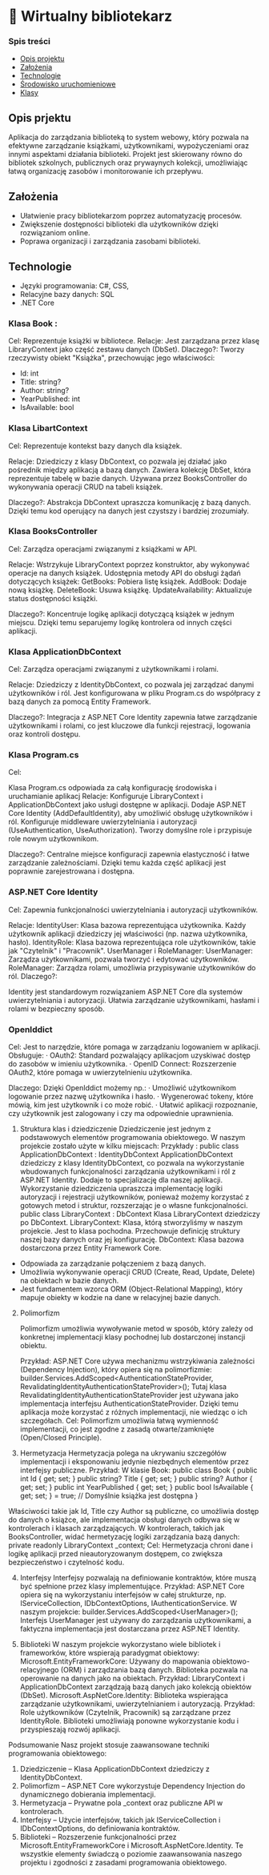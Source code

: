 # 📖 Wirtualny bibliotekarz

### Spis treści

- [Opis projektu](#opisprojektu)
- [Założenia](#założenia)
- [Technologie](#technologie)
- [Środowisko uruchomieniowe](#srodowisko)
- [Klasy](#klasabook)


## Opis prjektu

Aplikacja do zarządzania biblioteką to system webowy, który pozwala na efektywne zarządzanie książkami, użytkownikami, wypożyczeniami oraz innymi aspektami działania biblioteki. Projekt jest skierowany równo do bibliotek szkolnych, publicznych oraz prywaynych kolekcji, umożliwiając łatwą organizację zasobów i monitorowanie ich przepływu.

## Założenia

- Ułatwienie pracy bibliotekarzom poprzez automatyzację procesów.
- Zwiększenie dostępności biblioteki dla użytkowników dzięki rozwiązaniom online.
- Poprawa organizacji i zarządzania zasobami biblioteki.

## Technologie
- Języki programowania: C#, CSS, 
- Relacyjne bazy danych: SQL
- .NET Core


### Klasa Book :
Cel: 
	Reprezentuje książki w bibliotece.
Relacje:
	Jest zarządzana przez klasę LibraryContext jako część zestawu danych (DbSet<Book>).
Dlaczego?:
Tworzy rzeczywisty obiekt "Książka", przechowując jego właściwości: 
- Id: int              
- Title: string?       
- Author: string?      
- YearPublished: int   
- IsAvailable: bool

### Klasa LibartContext
Cel: 
	Reprezentuje kontekst bazy danych dla książek.

Relacje:
        Dziedziczy z klasy DbContext, co pozwala jej działać jako pośrednik między aplikacją a bazą danych.
        Zawiera kolekcję DbSet<Book>, która reprezentuje tabelę w bazie danych.
        Używana przez BooksController do wykonywania operacji CRUD na tabeli książek.

Dlaczego?:
        Abstrakcja DbContext upraszcza komunikację z bazą danych. Dzięki temu kod operujący na danych jest czystszy i bardziej zrozumiały.




### Klasa BooksController

Cel: 
	Zarządza operacjami związanymi z książkami w API.

Relacje:
        Wstrzykuje LibraryContext poprzez konstruktor, aby wykonywać operacje na danych książek.
        Udostępnia metody API do obsługi żądań dotyczących książek:
            GetBooks: Pobiera listę książek.
            AddBook: Dodaje nową książkę.
            DeleteBook: Usuwa książkę.
            UpdateAvailability: Aktualizuje status dostępności książki.

Dlaczego?:
        Koncentruje logikę aplikacji dotyczącą książek w jednym miejscu. Dzięki temu separujemy logikę kontrolera od innych części aplikacji.

### Klasa ApplicationDbContext

Cel: 
	Zarządza operacjami związanymi z użytkownikami i rolami.

Relacje:
        Dziedziczy z IdentityDbContext, co pozwala jej zarządzać danymi użytkowników i ról.
        Jest konfigurowana w pliku Program.cs do współpracy z bazą danych za pomocą Entity Framework.

Dlaczego?:
        Integracja z ASP.NET Core Identity zapewnia łatwe zarządzanie użytkownikami i rolami, co jest kluczowe dla funkcji rejestracji, 	logowania oraz kontroli dostępu.

### Klasa Program.cs

Cel: 

Klasa Program.cs odpowiada za całą konfigurację środowiska i uruchamianie aplikacj
Relacje:
        Konfiguruje LibraryContext i ApplicationDbContext jako usługi dostępne w aplikacji.
        Dodaje ASP.NET Core Identity (AddDefaultIdentity), aby umożliwić obsługę użytkowników i ról.
        Konfiguruje middleware uwierzytelniania i autoryzacji (UseAuthentication, UseAuthorization).
        Tworzy domyślne role i przypisuje role nowym użytkownikom.

Dlaczego?:
        Centralne miejsce konfiguracji zapewnia elastyczność i łatwe zarządzanie zależnościami. Dzięki temu każda część aplikacji jest poprawnie zarejestrowana i dostępna.


### ASP.NET Core Identity

Cel: 
	Zapewnia funkcjonalności uwierzytelniania i autoryzacji użytkowników.

Relacje:
        IdentityUser: Klasa bazowa reprezentująca użytkownika. Każdy użytkownik aplikacji dziedziczy jej właściwości (np. nazwa 	użytkownika, hasło).
        IdentityRole: Klasa bazowa reprezentująca role użytkowników, takie jak "Czytelnik" i "Pracownik".
        UserManager<IdentityUser> i RoleManager<IdentityRole>:
            UserManager: Zarządza użytkownikami, pozwala tworzyć i edytować użytkowników.
            RoleManager: Zarządza rolami, umożliwia przypisywanie użytkowników do ról.
Dlaczego?:

Identity jest standardowym rozwiązaniem ASP.NET Core dla systemów uwierzytelniania i autoryzacji. Ułatwia zarządzanie użytkownikami, hasłami i rolami w bezpieczny sposób.

### OpenIddict
Cel:
 	Jest to narzędzie, które pomaga w zarządzaniu logowaniem w aplikacji. Obsługuje: 
· OAuth2: Standard pozwalający aplikacjom uzyskiwać dostęp do zasobów w imieniu użytkownika. 
· OpenID Connect: Rozszerzenie OAuth2, które pomaga w uwierzytelnieniu użytkownika. 

Dlaczego:
Dzięki OpenIddict możemy np.: 
· Umożliwić użytkownikom logowanie przez nazwę użytkownika i hasło. 
· Wygenerować tokeny, które mówią, kim jest użytkownik i co może robić. 
· Ułatwić aplikacji rozpoznanie, czy użytkownik jest zalogowany i czy ma odpowiednie uprawnienia. 




1. Struktura klas i dziedziczenie
Dziedziczenie jest jednym z podstawowych elementów programowania obiektowego.
W naszym projekcie zostało użyte w kilku miejscach:
Przykłady :
public class ApplicationDbContext : IdentityDbContext
ApplicationDbContext dziedziczy z klasy IdentityDbContext, co pozwala na wykorzystanie wbudowanych funkcjonalności zarządzania użytkownikami i ról z ASP.NET Identity. Dodaje to specjalizację dla naszej aplikacji.
Wykorzystanie dziedziczenia upraszcza implementację logiki autoryzacji i rejestracji użytkowników, ponieważ możemy korzystać z gotowych metod i struktur, rozszerzając je o własne funkcjonalności.
public class LibraryContext : DbContext
Klasa LibraryContext dziedziczy po DbContext.
	LibraryContext: Klasa, którą stworzyliśmy w naszym projekcie. Jest to klasa pochodna. Przechowuje definicję struktury naszej bazy danych oraz jej konfigurację. 
DbContext: Klasa bazowa dostarczona przez Entity Framework Core.
- Odpowiada za zarządzanie połączeniem z bazą danych.
- Umożliwia wykonywanie operacji CRUD (Create, Read, Update, Delete) na obiektach w bazie danych.
- Jest fundamentem wzorca ORM (Object-Relational Mapping), który mapuje obiekty w kodzie na dane w relacyjnej bazie danych.


2. Polimorfizm

    Polimorfizm umożliwia wywoływanie metod w sposób, który zależy od konkretnej implementacji klasy pochodnej lub dostarczonej instancji obiektu.

      Przykład: ASP.NET Core używa mechanizmu wstrzykiwania zależności (Dependency Injection), który opiera się na polimorfizmie:
builder.Services.AddScoped<AuthenticationStateProvider, RevalidatingIdentityAuthenticationStateProvider<IdentityUser>>();
Tutaj klasa RevalidatingIdentityAuthenticationStateProvider jest używana jako implementacja interfejsu AuthenticationStateProvider. Dzięki temu aplikacja może korzystać z różnych implementacji, nie wiedząc o ich szczegółach.
Cel: Polimorfizm umożliwia łatwą wymienność implementacji, co jest zgodne z zasadą otwarte/zamknięte (Open/Closed Principle).

3. Hermetyzacja
Hermetyzacja polega na ukrywaniu szczegółów implementacji i eksponowaniu jedynie niezbędnych elementów przez interfejsy publiczne.
Przykład: W klasie Book:
public class Book
{
    public int Id { get; set; }
    public string? Title { get; set; }
    public string? Author { get; set; }
    public int YearPublished { get; set; }
    public bool IsAvailable { get; set; } = true; // Domyślnie książka jest dostępna
}

 Właściwości takie jak Id, Title czy Author są publiczne, co umożliwia dostęp do danych o książce, ale implementacja obsługi danych odbywa się w kontrolerach i klasach zarządzających.  W kontrolerach, takich jak BooksController, widać hermetyzację logiki zarządzania bazą danych:
private readonly LibraryContext _context;
Cel: Hermetyzacja chroni dane i logikę aplikacji przed nieautoryzowanym dostępem, co zwiększa bezpieczeństwo i czytelność kodu.

4. Interfejsy
Interfejsy pozwalają na definiowanie kontraktów, które muszą być spełnione przez klasy implementujące.
Przykład: ASP.NET Core opiera się na wykorzystaniu interfejsów w całej strukturze, np. IServiceCollection, IDbContextOptions, IAuthenticationService.
W naszym projekcie:
builder.Services.AddScoped<UserManager<IdentityUser>>();
Interfejs UserManager<IdentityUser> jest używany do zarządzania użytkownikami, a faktyczna implementacja jest dostarczana przez ASP.NET Identity.

5. Biblioteki
W  naszym projekcie wykorzystano wiele bibliotek i frameworków, które wspierają paradygmat obiektowy:
Microsoft.EntityFrameworkCore: Używany do mapowania obiektowo-relacyjnego (ORM) i zarządzania bazą danych. Biblioteka pozwala na operowanie na danych jako na obiektach.
Przykład: LibraryContext i ApplicationDbContext zarządzają bazą danych jako kolekcją obiektów (DbSet<T>).
Microsoft.AspNetCore.Identity: Biblioteka wspierająca zarządzanie użytkownikami, uwierzytelnianiem i autoryzacją.
Przykład: Role użytkowników (Czytelnik, Pracownik) są zarządzane przez IdentityRole. Biblioteki umożliwiają ponowne wykorzystanie kodu i przyspieszają rozwój aplikacji.


Podsumowanie
Nasz projekt stosuje zaawansowane techniki programowania obiektowego:
1.	Dziedziczenie – Klasa ApplicationDbContext dziedziczy z IdentityDbContext.
2.	Polimorfizm – ASP.NET Core wykorzystuje Dependency Injection do dynamicznego dobierania implementacji.
3.	Hermetyzacja – Prywatne pola _context oraz publiczne API w kontrolerach.
4.	Interfejsy – Użycie interfejsów, takich jak IServiceCollection i IDbContextOptions, do definiowania kontraktów.
5.	Biblioteki – Rozszerzenie funkcjonalności przez Microsoft.EntityFrameworkCore i Microsoft.AspNetCore.Identity.
Te wszystkie elementy świadczą o poziomie zaawansowania naszego projektu i zgodności z zasadami programowania obiektowego.
